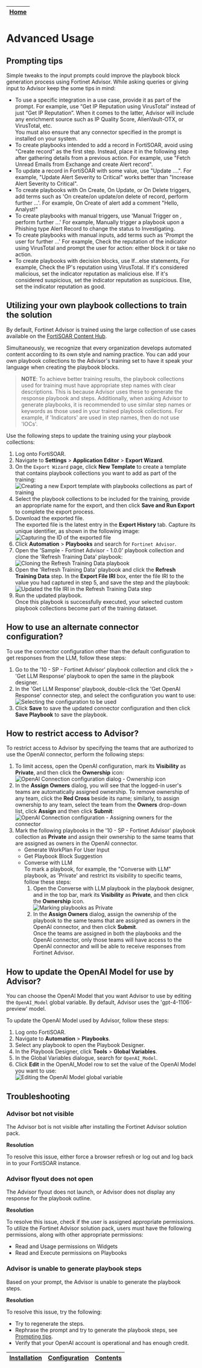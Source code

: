 | [Home](../README.md) |
|--------------------------------------------|

# Advanced Usage

## Prompting tips

Simple tweaks to the input prompts could improve the playbook block generation process using Fortinet Advisor. While asking queries or giving input to Advisor keep the some tips in mind:

- To use a specific integration in a use case, provide it as part of the prompt. For example, use “Get IP Reputation using VirusTotal” instead of just “Get IP Reputation”. When it comes to the latter, Advisor will include any enrichment source such as IP Quality Score, AlienVault-OTX, or VirusTotal, etc.   
  You must also ensure that any connector specified in the prompt is installed on your system. 
- To create playbooks intended to add a record in FortiSOAR, avoid using "Create <module name> record" as the first step. Instead, place it in the following step after gathering details from a previous action. For example, use "Fetch Unread Emails from Exchange and create Alert record".
- To update a record in FortiSOAR with some value, use "Update <module name>....". For example, "Update Alert Severity to Critical" works better than "Increase Alert Severity to Critical". 
- To create playbooks with On Create, On Update, or On Delete triggers, add terms such as 'On create/on update/on delete of <module name> record, perform further <actions>...'. For example, On Create of alert add a comment "Hello, Analyst!"
- To create playbooks with manual triggers, use 'Manual Trigger on <module name>, perform further <actions>...' For example, Manually trigger a playbook upon a Phishing type Alert Record to change the status to Investigating.
- To create playbooks with manual inputs, add terms such as 'Prompt the user for further <actions>...' For example, Check the reputation of the indicator using VirusTotal and prompt the user for action: either block it or take no action.
- To create playbooks with decision blocks, use If...else statements, For example, Check the IP's reputation using VirusTotal. If it's considered malicious, set the indicator reputation as malicious else. If it's considered suspicious, set the indicator reputation as suspicious. Else, set the indicator reputation as good.

## Utilizing your own playbook collections to train the solution

By default, Fortinet Advisor is trained using the large collection of use cases available on the [FortiSOAR Content Hub](https://fortisoar.contenthub.fortinet.com/list.html). 

Simultaneously, we recognize that every organization develops automated content according to its own style and naming practice. You can add your own playbook collections to the Advisor's training set to have it speak your language when creating the playbook blocks.

  >**NOTE**: To achieve better training results, the playbook collections used for training must have appropriate step names with clear descriptions. This is because Advisor uses these to generate the response playbook and steps. Additionally, when asking Advisor to generate playbooks, it is recommended to use similar step names or keywords as those used in your trained playbook collections. For example, if 'Indicators' are used in step names, then do not use 'IOCs'.

Use the following steps to update the training using your playbook collections: 

1. Log onto FortiSOAR.
2. Navigate to **Settings** > **Application Editor** > **Export Wizard**.
3. On the `Export Wizard` page, click **New Template** to create a template that contains playbook collections you want to add as part of the training:  
   ![Creating a new Export template with playbooks collections as part of training](../docs/res/exportWiz_pbTraining.png)
4. Select the playbook collections to be included for the training, provide an appropriate name for the export, and then click **Save and Run Export** to complete the export process. 
5. Download the exported file.  
   The exported file is the latest entry in the **Export History** tab. Capture its unique identifier, as shown in the following image:  
   ![Capturing the ID of the exported file](../docs/res/exportWiz_template.png)
6. Click **Automation** > **Playbooks** and search for `Fortinet Advisor`.
7. Open the 'Sample - Fortinet Advisor - 1.0.0' playbook collection and clone the 'Refresh Training Data' playbook:  
   ![Cloning the Refresh Training Data playbook](../docs/res/clonePBcollection.png)
8. Open the 'Refresh Training Data' playbook and click the **Refresh Training Data** step. In the **Export File IRI** box, enter the file IRI to the value you had captured in step 5, and save the step and the playbook: 
   ![Updated the file IRI in the Refresh Training Data step](../docs/res/refreshtrainingdata.png)
9. Run the updated playbook.  
   Once this playbook is successfully executed, your selected custom playbook collections become part of the training dataset.

## How to use an alternate connector configuration?

To use the connector configuration other than the default configuration to get responses from the LLM, follow these steps:

1. Go to the '10 - SP - Fortinet Advisor' playbook collection and click the > 'Get LLM Response' playbook to open the same in the playbook designer.
2. In the  'Get LLM Response' playbook, double-click the 'Get OpenAI Response' connector step, and select the configuration you want to use:  
   ![Selecting the configuration to be used](../docs/res/alternateConnectorConfig.png)
3. Click **Save** to save the updated connector configuration and then click **Save Playbook** to save the playbook.  

## How to restrict access to Advisor?

To restrict access to Advisor by specifying the teams that are authorized to use the OpenAI connector, perform the following steps:

1. To limit access, open the OpenAI configuration, mark its **Visibility** as **Private**, and then click the **Ownership** icon:  
   ![OpenAI Connection configuration dialog - Ownership icon](../docs/res/rbac_openai.png)
2. In the **Assign Owners** dialog, you will see that the logged-in user's teams are automatically assigned ownership. To remove ownership of any team, click the **Red Cross** beside its name; similarly, to assign ownership to any team, select the team from the **Owners** drop-down list, click **Assign** and then click **Submit**:  
   ![OpenAI Connection configuration - Assigning owners for the connector](../docs/res/openai_assignownership.png)  
3. Mark the following playbooks in the '10 - SP - Fortinet Advisor' playbook collection as **Private** and assign their ownership to the same teams that are assigned as owners in the OpenAI connector.
   - Generate WorkPlan For User Input
   - Get Playbook Block Suggestion
   - Converse with LLM  
     To mark a playbook, for example, the "Converse with LLM" playbook, as 'Private' and restrict its visibility to specific teams, follow these steps:
     1. Open the Converse with LLM playbook in the playbook designer, and in the top bar, mark its **Visibility** as **Private**, and then click the **Ownership** icon.  
        ![Marking playbooks as Private](../docs/res/pb_mark_private.png)  
     2. In the **Assign Owners** dialog, assign the ownership of the playbook to the same teams that are assigned as owners in the OpenAI connector, and then click **Submit**.   
        Once the teams are assigned in both the playbooks and the OpenAI connector, only those teams will have access to the OpenAI connector and will be able to receive responses from Fortinet Advisor.

## How to update the OpenAI Model for use by Advisor?

You can choose the OpenAI Model that you want Advisor to use by editing the `OpenAI_Model` global variable. By default, Advisor uses the 'gpt-4-1106-preview' model.

To update the OpenAI Model used by Advisor, follow these steps:

1. Log onto FortiSOAR.
2. Navigate to **Automation** > **Playbooks**. 
3. Select any playbook to open the Playbook Designer.
4. In the Playbook Designer, click **Tools** > **Global Variables**.
5. In the Global Variables dialogue, search for `OpenAI_Model`. 
6. Click **Edit** in the OpenAI_Model row to set the value of the OpenAI Model you want to use:   
   ![Editing the OpenAI Model global variable](../docs/res/editing_openai_model.png)

## Troubleshooting

### Advisor bot not visible

The Advisor bot is not visible after installing the Fortinet Advisor solution pack.

**Resolution**

To resolve this issue, either force a browser refresh or log out and log back in to your FortiSOAR instance.

### Advisor flyout does not open

The Advisor flyout does not launch, or Advisor does not display any response for the playbook outline.

**Resolution**

To resolve this issue, check if the user is assigned appropriate permissions. To utilize the Fortinet Advisor solution pack, users must have the following permissions, along with other appropriate permissions:

- Read and Usage permissions on Widgets
- Read and Execute permissions on Playbooks

### Advisor is unable to generate playbook steps

Based on your prompt, the Advisor is unable to generate the playbook steps.

**Resolution**

To resolve this issue, try the following:

- Try to regenerate the steps.
- Rephrase the prompt and try to generate the playbook steps, see [Prompting tips](#prompting-tips).
- Verify that your OpenAI account is operational and has enough credit.



| [Installation](./setup.md#installation) | [Configuration](./setup.md#configuration) | [Contents](./contents.md) |
|-----------------------------------------|-------------------------------------------|---------------------------|